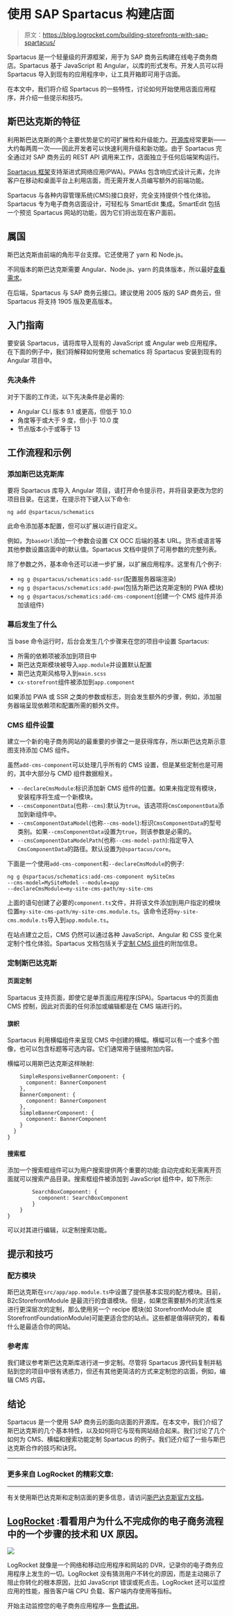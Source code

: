 # 使用 SAP Spartacus 构建店面

> 原文：<https://blog.logrocket.com/building-storefronts-with-sap-spartacus/>

Spartacus 是一个轻量级的开源框架，用于为 SAP 商务云构建在线电子商务商店。Spartacus 基于 JavaScript 和 Angular，以库的形式发布。开发人员可以将 Spartacus 导入到现有的应用程序中，让工具开箱即可用于店面。

在本文中，我们将介绍 Spartacus 的一些特性，讨论如何开始使用店面应用程序，并介绍一些提示和技巧。

## 斯巴达克斯的特征

利用斯巴达克斯的两个主要优势是它的可扩展性和升级能力。[开源库](https://github.com/SAP/spartacus)经常更新——大约每两周一次——因此开发者可以快速利用升级和新功能。由于 Spartacus 完全通过对 SAP 商务云的 REST API 调用来工作，店面独立于任何后端架构运行。

[Spartacus 框架](https://blog.logrocket.com/a-guide-to-sap-commerce-cloud-spartacus/)支持渐进式网络应用(PWA)。PWAs 包含响应式设计元素，允许客户在移动和桌面平台上利用店面，而无需开发人员编写额外的前端功能。

Spartacus 与各种内容管理系统(CMS)接口良好，完全支持提供个性化体验。Spartacus 专为电子商务店面设计，可轻松与 SmartEdit 集成。SmartEdit 包括一个预览 Spartacus 网站的功能，因为它们将出现在客户面前。

## 属国

斯巴达克斯由前端的角形平台支撑。它还使用了 yarn 和 Node.js。

不同版本的斯巴达克斯需要 Angular、Node.js、yarn 的具体版本，所以最好[查看需求](https://github.com/SAP/spartacus#requirements)。

在后端，Spartacus 与 SAP 商务云接口。建议使用 2005 版的 SAP 商务云，但 Spartacus 将支持 1905 版及更高版本。

## 入门指南

要安装 Spartacus，请将库导入现有的 JavaScript 或 Angular web 应用程序。在下面的例子中，我们将解释如何使用 schematics 将 Spartacus 安装到现有的 Angular 项目中。

### 先决条件

对于下面的工作流，以下先决条件是必需的:

*   Angular CLI 版本 9.1 或更高，但低于 10.0
*   角度等于或大于 9 度，但小于 10.0 度
*   节点版本小于或等于 13

## 工作流程和示例

### 添加斯巴达克斯库

要将 Spartacus 库导入 Angular 项目，请打开命令提示符，并将目录更改为您的项目目录。在这里，在提示符下键入以下命令:

```
ng add @spartacus/schematics

```

此命令添加基本配置，但可以扩展以进行自定义。

例如，为`baseUrl`添加一个参数会设置 CX OCC 后端的基本 URL。货币或语言等其他参数设置店面中的默认值。Spartacus 文档中提供了可用参数的完整列表。

除了参数之外，基本命令还可以进一步扩展，以扩展应用程序。这里有几个例子:

*   `ng g @spartacus/schematics:add-ssr`(配置服务器端渲染)
*   `ng g @spartacus/schematics:add-pwa`(包括为斯巴达克斯定制的 PWA 模块)
*   `ng g @spartacus/schematics:add-cms-component`(创建一个 CMS 组件并添加该组件)

### 幕后发生了什么

当 base 命令运行时，后台会发生几个步骤来在您的项目中设置 Spartacus:

*   所需的依赖项被添加到项目中
*   斯巴达克斯模块被导入`app.module`并设置默认配置
*   斯巴达克斯风格导入到`main.scss`
*   `cx-storefront`组件被添加到`app.component`

如果添加 PWA 或 SSR 之类的参数或标志，则会发生额外的步骤，例如，添加服务器端呈现依赖项和配置所需的额外文件。

### CMS 组件设置

建立一个新的电子商务网站的最重要的步骤之一是获得库存，所以斯巴达克斯示意图支持添加 CMS 组件。

虽然`add-cms-component`可以处理几乎所有的 CMS 设置，但是某些定制也是可用的，其中大部分与 CMD 组件数据相关。

*   `--declareCmsModule`:标识添加新 CMS 组件的位置。如果未指定现有模块，安装程序将生成一个新模块。
*   `--cmsComponentData`(也称`--cms`):默认为`true`。该选项将`CmsComponentData`添加到新组件中。
*   `--cmsComponentDataModel`(也称`--cms-model`):标识`CmsComponentData`的型号类别。如果`--cmsComponentData`设置为`true`，则该参数是必需的。
*   `--cmsComponentDataModelPath`(也称`--cms-model-path`):指定导入`CmsComponentData`的路径。默认设置为`@spartacus/core`。

下面是一个使用`add-cms-component`和`--declareCmsModule`的例子:

```
ng g @spartacus/schematics:add-cms-component mySiteCms
--cms-model=MySiteModel --module=app
--declareCmsModule=my-site-cms-path/my-site-cms
```

上面的语句创建了必要的`component.ts`文件，并将该文件添加到用户指定的模块位置`my-site-cms-path/my-site-cms.module.ts`。该命令还将`my-site-cms.module.ts`导入到`app.module.ts`。

在站点建立之后，CMS 仍然可以通过各种 JavaScript、Angular 和 CSS 变化来定制个性化体验。Spartacus 文档包括关于[定制 CMS 组件](https://sap.github.io/spartacus-docs/customizing-cms-components/)的附加信息。

### 定制斯巴达克斯

#### 页面定制

Spartacus 支持页面，即使它是单页面应用程序(SPA)。Spartacus 中的页面由 CMS 控制，因此对页面的任何添加或编辑都是在 CMS 端进行的。

#### 旗帜

Spartacus 利用横幅组件来呈现 CMS 中创建的横幅。横幅可以有一个或多个图像，也可以包含标题等可选内容。它们通常用于链接附加内容。

横幅可以用斯巴达克斯这样映射:

```
    SimpleResponsiveBannerComponent: {
      component: BannerComponent
    },
    BannerComponent: {
      component: BannerComponent
    },
    SimpleBannerComponent: {
      component: BannerComponent
    }
  }
}

```

#### 搜索框

添加一个搜索框组件可以为用户搜索提供两个重要的功能:自动完成和无需离开页面就可以搜索产品目录。搜索框组件被添加到 JavaScript 组件中，如下所示:

```
        SearchBoxComponent: {
          component: SearchBoxComponent
        }
    }
}

```

可以对其进行编辑，以定制搜索功能。

## 提示和技巧

### 配方模块

斯巴达克斯在`src/app/app.module.ts`中设置了提供基本实现的配方模块。目前，B2cStorefrontModule 是最流行的食谱模块。但是，如果您需要额外的灵活性来进行更深层次的定制，那么使用另一个 recipe 模块(如 StorefrontModule 或 StorefrontFoundationModule)可能更适合您的站点。这些都是值得研究的，看看什么是最适合你的网站。

### 参考库

我们建议参考斯巴达克斯库进行进一步定制。尽管将 Spartacus 源代码复制并粘贴到您的项目中很有诱惑力，但还有其他更简洁的方式来定制您的店面，例如，编辑 CMS 内容。

## 结论

Spartacus 是一个使用 SAP 商务云的面向店面的开源库。在本文中，我们介绍了斯巴达克斯的几个基本特性，以及如何将它与现有网站结合起来。我们讨论了几个如何为 CMS、横幅和搜索功能定制 Spartacus 的例子。我们还介绍了一些与斯巴达克斯合作的技巧和诀窍。

* * *

### 更多来自 LogRocket 的精彩文章:

* * *

有关使用斯巴达克斯和定制店面的更多信息，请访问[斯巴达克斯官方文档](https://sap.github.io/spartacus-docs/)。

## [LogRocket](https://lp.logrocket.com/blg/ecommerce-signup) :看看用户为什么不完成你的电子商务流程中的一个步骤的技术和 UX 原因。

[![](img/d60d88871d85e76e0dcca90f4bbaf78c.png)](https://lp.logrocket.com/blg/ecommerce-signup)

LogRocket 就像是一个网络和移动应用程序和网站的 DVR，记录你的电子商务应用程序上发生的一切。LogRocket 没有猜测用户不转化的原因，而是主动揭示了阻止你转化的根本原因，比如 JavaScript 错误或死点击。LogRocket 还可以监控应用的性能，报告客户端 CPU 负载、客户端内存使用等指标。

开始主动监控您的电子商务应用程序— [免费试用](https://lp.logrocket.com/blg/ecommerce-signup)。